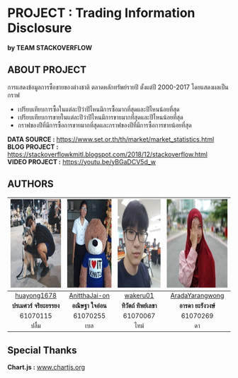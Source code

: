 # PROJECT : Trading Information Disclosure
**by TEAM STACKOVERFLOW**

## ABOUT PROJECT
การแสดงข้อมูลการซื้อขายของต่างชาติ ตลาดหลักทรัพย์รายปี ตั้งแต่ปี 2000-2017 โดยแสดงผลเป็นกราฟ
- เปรียบเทียบการซื้อในแต่ละปีว่าปีไหนมีการซื้อมากที่สุดและปีไหนน้อยที่สุด
- เปรียบเทียบการขายในแต่ละปีว่าปีไหนมีการขายมากที่สุดและปีไหนน้อยที่สุด
- กราฟของปีที่มีการซื้อการขายมากที่สุดและกราฟของปีที่มีการซื้อการขายน้อยที่สุด

**DATA SOURCE     :**   https://www.set.or.th/th/market/market_statistics.html
<br>**BLOG PROJECT    :**   https://stackoverflowkmitl.blogspot.com/2018/12/stackoverflow.html
<br>**VIDEO PROJECT   :**   https://youtu.be/yBGaDCV5d_w

## AUTHORS
<img src="AUTHORS/A.jpg" width="200px" height="200px"> |<img src="AUTHORS/B.jpg" width="200px" height="200px">|<img src="AUTHORS/C.jpg" width="200px" height="200px">|<img src="AUTHORS/D.jpg" width="200px" height="200px">
:---:|:---:|:---:|:---:
[huayong1678](https://github.com/huayong1678)|[AnitthaJai-on](https://github.com/AnitthaJai-on)|[wakeru01](https://github.com/wakeru01)|[AradaYarangwong](https://github.com/AradaYarangwong)
**ปรเมศวร์ จริยะยรรยง**|**อณิษฐา ใจอ่อน**|**ทิวัตถ์ ทิพย์เลขา**|**อารดา ยะรังวงษ์**
61070115|61070255|61070067|61070269
ปลื้ม|เบล|ไทม์|ดา

## Special Thanks
**Chart.js  :** www.chartjs.org

